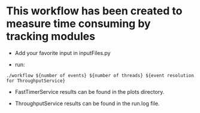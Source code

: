 # This workflow has been created to measure time consuming by tracking modules

* Add your favorite input in inputFiles.py

* run:
```
./workflow ${number of events} ${number of threads} ${event resolution for ThroughputService}
```

* FastTimerService results can be found in the plots directory.

* ThroughputService results can be found in the run.log file.